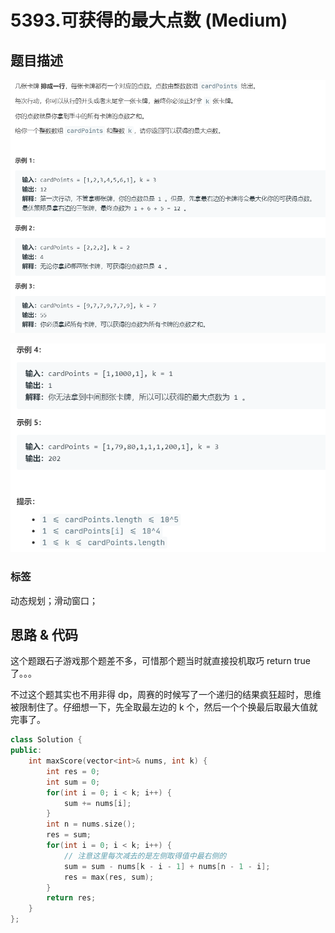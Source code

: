 # 5393.可获得的最大点数 (Medium)

## 题目描述

![](5393-1.png)

![](5393-2.png)

### 标签

动态规划；滑动窗口；

## 思路 & 代码

这个题跟石子游戏那个题差不多，可惜那个题当时就直接投机取巧 return true 了。。。

不过这个题其实也不用非得 dp，周赛的时候写了一个递归的结果疯狂超时，思维被限制住了。仔细想一下，先全取最左边的 k 个，然后一个个换最后取最大值就完事了。

```c++ tab="前缀和"
class Solution {
public:
    int maxScore(vector<int>& nums, int k) {
        int res = 0;
        int sum = 0;
        for(int i = 0; i < k; i++) {
            sum += nums[i];
        }
        int n = nums.size();
        res = sum;
        for(int i = 0; i < k; i++) {
            // 注意这里每次减去的是左侧取得值中最右侧的
            sum = sum - nums[k - i - 1] + nums[n - 1 - i];
            res = max(res, sum);
        }
        return res;
    }
};
```
